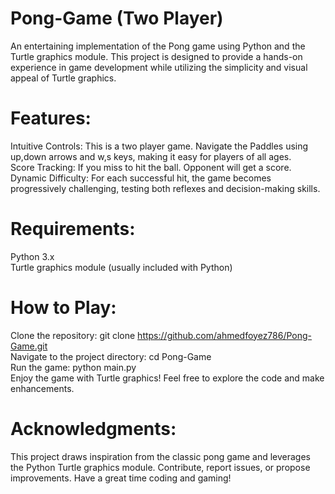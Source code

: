 # Pong-Game (Two Player)
An entertaining implementation of the Pong game using Python and the Turtle graphics module. 
This project is designed to provide a hands-on experience in game development while utilizing the simplicity and visual appeal of Turtle graphics.
# Features:
Intuitive Controls: This is a two player game. Navigate the Paddles using up,down arrows and w,s keys, making it easy for players of all ages.<br>
Score Tracking: If you miss to hit the ball. Opponent will get a score.<br>
Dynamic Difficulty: For each successful hit, the game becomes progressively challenging, testing both reflexes and decision-making skills.<br>
# Requirements:
Python 3.x<br>
Turtle graphics module (usually included with Python)<br>
# How to Play:
Clone the repository: git clone https://github.com/ahmedfoyez786/Pong-Game.git<br>
Navigate to the project directory: cd Pong-Game<br>
Run the game: python main.py<br>
Enjoy the game with Turtle graphics! Feel free to explore the code and make enhancements.<br>
# Acknowledgments:
This project draws inspiration from the classic pong game and leverages the Python Turtle graphics module.
Contribute, report issues, or propose improvements. Have a great time coding and gaming!